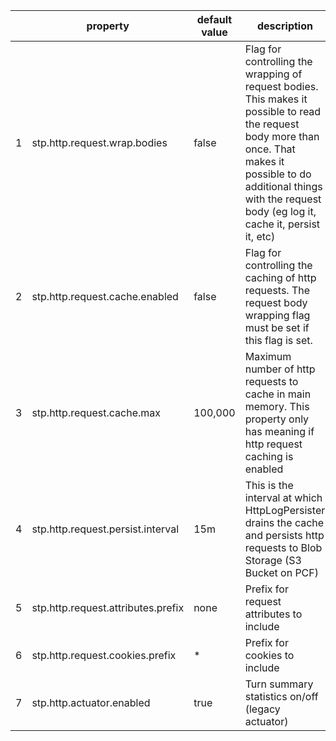 | | property | default<br>value | description |
|-|-|-|-|
| 1 | stp.http.request.wrap.bodies | false | Flag for controlling the wrapping of request bodies.  This makes it possible to read the request body more than once. That makes it possible to do additional things with the request body (eg log it, cache it, persist it, etc) |
| 2 | stp.http.request.cache.enabled | false | Flag for controlling the caching of http requests. The request body wrapping flag must be set if this flag is set. |
| 3 | stp.http.request.cache.max | 100,000 | Maximum number of http requests to cache in main memory.  This property only has meaning if http request caching is enabled|
| 4 | stp.http.request.persist.interval | 15m | This is the interval at which HttpLogPersister drains the cache and persists http requests to Blob Storage (S3 Bucket on PCF) |
| 5 | stp.http.request.attributes.prefix | none | Prefix for request attributes to include |
| 6 | stp.http.request.cookies.prefix | * | Prefix for cookies to include |
| 7 | stp.http.actuator.enabled | true | Turn summary statistics on/off (legacy actuator) |
